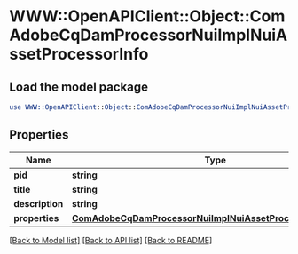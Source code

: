# WWW::OpenAPIClient::Object::ComAdobeCqDamProcessorNuiImplNuiAssetProcessorInfo

## Load the model package
```perl
use WWW::OpenAPIClient::Object::ComAdobeCqDamProcessorNuiImplNuiAssetProcessorInfo;
```

## Properties
Name | Type | Description | Notes
------------ | ------------- | ------------- | -------------
**pid** | **string** |  | [optional] 
**title** | **string** |  | [optional] 
**description** | **string** |  | [optional] 
**properties** | [**ComAdobeCqDamProcessorNuiImplNuiAssetProcessorProperties**](ComAdobeCqDamProcessorNuiImplNuiAssetProcessorProperties.md) |  | [optional] 

[[Back to Model list]](../README.md#documentation-for-models) [[Back to API list]](../README.md#documentation-for-api-endpoints) [[Back to README]](../README.md)


